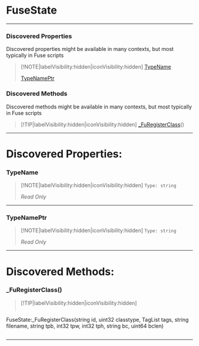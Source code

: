 # FuseState
___
### Discovered Properties  
Discovered properties might be available in many contexts, but most typically in Fuse scripts  
> [!NOTE|labelVisibility:hidden|iconVisibility:hidden]
> [TypeName](#TypeName)
>
> [TypeNamePtr](#TypeNamePtr)
>
### Discovered Methods  
Discovered methods might be available in many contexts, but most typically in Fuse scripts  
> [!TIP|labelVisibility:hidden|iconVisibility:hidden]
> [_FuRegisterClass](#_FuRegisterClass)()
>
___

# Discovered Properties: <!-- {docsify-ignore} -->

### TypeName
> [!NOTE|labelVisibility:hidden|iconVisibility:hidden]
> `Type: string`
>
> *<span class="read_only">Read Only</span>*
>
___

### TypeNamePtr
> [!NOTE|labelVisibility:hidden|iconVisibility:hidden]
> `Type: string`
>
> *<span class="read_only">Read Only</span>*
>
___


# Discovered Methods: <!-- {docsify-ignore} -->

### _FuRegisterClass()
> [!TIP|labelVisibility:hidden|iconVisibility:hidden]
> ```php
 FuseState:_FuRegisterClass(string id, uint32 classtype, TagList tags, string filename, string tpb, int32 tpw, int32 tph, string bc, uint64 bclen)
> ```
>
___

